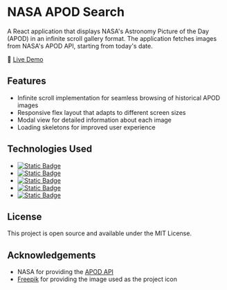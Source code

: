 # NASA APOD Search

A React application that displays NASA's Astronomy Picture of the Day (APOD) in an infinite scroll gallery format. The application fetches images from NASA's APOD API, starting from today's date.

🚀 [Live Demo](https://andrebubniak.github.io/nasa-apod-search)

## Features

- Infinite scroll implementation for seamless browsing of historical APOD images
- Responsive flex layout that adapts to different screen sizes
- Modal view for detailed information about each image
- Loading skeletons for improved user experience

## Technologies Used

- [![Static Badge](https://img.shields.io/badge/React-blue?style=flat&logo=react&logoColor=white)](https://react.dev/)
- [![Static Badge](https://img.shields.io/badge/Typescript-blue?style=flat&logo=typescript&logoColor=white)](https://www.typescriptlang.org/)
- [![Static Badge](https://img.shields.io/badge/Vite-black?style=flat&logo=vite&logoColor=white)](https://vite.dev/)
- [![Static Badge](https://img.shields.io/badge/TailwindCSS-blue?style=flat&logo=tailwindcss&logoColor=white)](https://tailwindcss.com/)
- [![Static Badge](<https://img.shields.io/badge/React_Query_(TanStack_Query)-orange?style=flat&logo=reactquery&logoColor=white>)](https://tanstack.com/query/latest)

## License

This project is open source and available under the MIT License.

## Acknowledgements

- NASA for providing the [APOD API](https://api.nasa.gov/#apod)
- [Freepik](https://www.freepik.com/free-vector/nebula-transparent-vector-galaxy-star-background_45245582.htm) for providing the image used as the project icon
